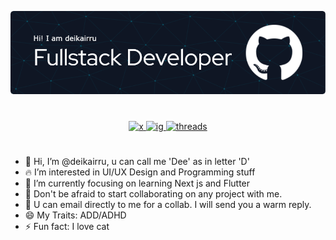 [![deikairru](./github-header-image.png)](https://www.deikairru.my.id)

#

<div align="center">   
  <a href="https://x.com/deikairru" target="_blank">
    <img src="https://img.shields.io/badge/-twitter-black?style=for-the-badge&logo=x&logoColor=x&color=black" alt="x" />
  </a>
  <a href="https://www.instagram.com/deikairru/" target="_blank">
    <img src="https://img.shields.io/badge/-Instagram-pink?style=for-the-badge&logo=instagram&logoColor=instagram&color=white" alt="ig" />
  </a>
  <a href="https://www.threads.net/@deikairru" target="_blank">
    <img src="https://img.shields.io/badge/-Threads-black?style=for-the-badge&logo=threads&logoColor=threads&color=black" alt="threads" />
  </a>
</div>

#
- 👋 Hi, I’m @deikairru, u can call me 'Dee' as in letter 'D'
- 🔥 I’m interested in UI/UX Design and Programming stuff
- 🌱 I’m currently focusing on learning Next js and Flutter
- 💞️ Don't be afraid to start collaborating on any project with me.
- 🥰 U can email directly to me for a collab. I will send you a warm reply.
- 😄 My Traits: ADD/ADHD
- ⚡ Fun fact: I love cat
<!---
deikairru/deikairru is a ✨ special ✨ repository because its `README.md` (this file) appears on your GitHub profile.
You can click the Preview link to take a look at your changes.
--->
